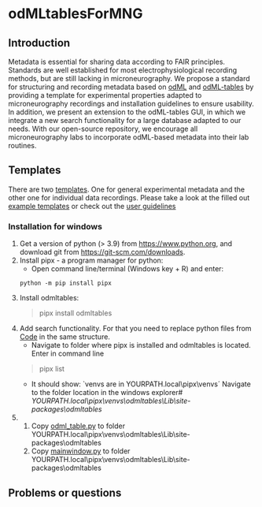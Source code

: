 # odMLtablesForMNG

## Introduction
Metadata is essential for sharing data according to FAIR principles. Standards are well established for most electrophysiological recording methods, but are still lacking in microneurography. We propose a standard for structuring and recording metadata based on [odML](http://g-node.github.io/python-odml/) and [odML-tables](https://github.com/INM-6/python-odmltables) by providing a template for experimental properties adapted to microneurography recordings and installation guidelines to ensure usability. In addition, we present an extension to the odML-tables GUI, in which we integrate a new search functionality for a large database adapted to our needs. With our open-source repository, we encourage all microneurography labs to incorporate odML-based metadata into their lab routines. 

## Templates
There are two [templates](https://github.com/Digital-C-Fiber/odMLtablesForMNG). One for general experimental metadata and the other one for individual data recordings. Please take a look at the filled out [example templates](https://github.com/Digital-C-Fiber/odMLtablesForMNG) or check out the [user guidelines](https://github.com/Digital-C-Fiber/odMLtablesForMNG)

### Installation for windows 
1. Get a version of python (> 3.9) from https://www.python.org, and download git from https://git-scm.com/downloads. 
2. Install pipx - a program manager for python:
	- Open command line/terminal (Windows key + R) and enter:
	```console
	python -m pip install pipx
	```
4. Install odmltables:
	> pipx install odmltables
5. Add search functionality. For that you need to replace python files from [Code](https://github.com/Digital-C-Fiber/odMLtablesForMNG) in the same structure.
	- Navigate to folder where pipx is installed and odmltables is located. Enter in command line
	> pipx list
	- It should show: `venvs are in YOURPATH\.local\pipx\venvs´
	Navigate to the folder location in the windows explorer# <em>YOURPATH\.local\pipx\venvs\odmltables\Lib\site-packages\odmltables</em>
6. 
	1. Copy [odml_table.py](https://github.com/Digital-C-Fiber/odMLtablesForMNG/Code/odml_table.py) to folder YOURPATH\.local\pipx\venvs\odmltables\Lib\site-packages\odmltables 
	2. Copy [mainwindow.py](https://github.com/Digital-C-Fiber/odMLtablesForMNG/Code/gui/mainwindow.py) to folder YOURPATH\.local\pipx\venvs\odmltables\Lib\site-packages\odmltables
## Problems or questions
